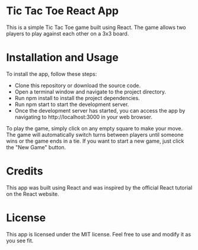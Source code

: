 # Tic Tac Toe React App
This is a simple Tic Tac Toe game built using React. The game allows two players to play against each other on a 3x3 board.

# Installation and Usage
To install the app, follow these steps:

- Clone this repository or download the source code.
- Open a terminal window and navigate to the project directory.
- Run npm install to install the project dependencies.
- Run npm start to start the development server.
- Once the development server has started, you can access the app by navigating to http://localhost:3000 in your web browser.

To play the game, simply click on any empty square to make your move. The game will automatically switch turns between players until someone wins or the game ends in a tie. If you want to start a new game, just click the "New Game" button.

# Credits
This app was built using React and was inspired by the official React tutorial on the React website.

# License
This app is licensed under the MIT license. Feel free to use and modify it as you see fit.